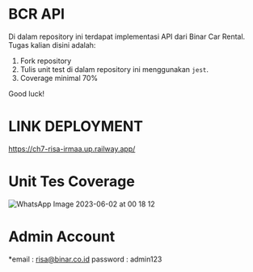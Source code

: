 # BCR API

Di dalam repository ini terdapat implementasi API dari Binar Car Rental.
Tugas kalian disini adalah:

1. Fork repository
2. Tulis unit test di dalam repository ini menggunakan `jest`.
3. Coverage minimal 70%

Good luck!

# LINK DEPLOYMENT

https://ch7-risa-irmaa.up.railway.app/

# Unit Tes Coverage

![WhatsApp Image 2023-06-02 at 00 18 12](https://github.com/rissuga/ch7-unit-testing-risairma/assets/72052154/816d0daf-f3de-4c03-b821-866cf4b930af)

# Admin Account 
*email : risa@binar.co.id 
password : admin123
